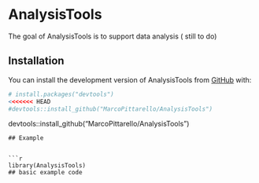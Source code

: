 
<!-- README.md is generated from README.Rmd. Please edit that file -->

# AnalysisTools

<!-- badges: start -->
<!-- badges: end -->

The goal of AnalysisTools is to support data analysis ( still to do)

## Installation

You can install the development version of AnalysisTools from
[GitHub](https://github.com/) with:

``` r
# install.packages("devtools")
<<<<<<< HEAD
#devtools::install_github("MarcoPittarello/AnalysisTools")
```

devtools::install\_github(“MarcoPittarello/AnalysisTools”)


    ## Example


    ```r
    library(AnalysisTools)
    ## basic example code
